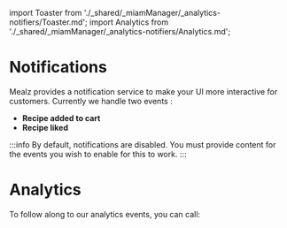 import Toaster from './_shared/_miamManager/_analytics-notifiers/Toaster.md';
import Analytics from './_shared/_miamManager/_analytics-notifiers/Analytics.md';

# Notifications

Mealz provides a notification service to make your UI more interactive for customers.
Currently we handle two events : 

  - **Recipe added to cart**
  - **Recipe liked**

<Toaster />

:::info
By default, notifications are disabled. 
You must provide content for the events you wish to enable for this to work.
:::

# Analytics

To follow along to our analytics events, you can call:
<Analytics />
